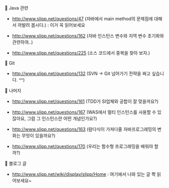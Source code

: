 	Java 관련

-	http://www.slipp.net/questions/47 (자바에서 main method의 문제점에 대해서 까발려 봅시다.) : 이거 꼭 읽어보세요

-	http://www.slipp.net/questions/162 (자바 인스턴스 변수와 지역 변수 초기화와 관련하여..)

-	http://www.slipp.net/questions/225 (소스 코드에서 중복을 찾아 보자.)

	Git

-	http://www.slipp.net/questions/132 (SVN -> Git 넘어가기 전략을 짜고 싶습니다. ^^)

	나머지

-	http://www.slipp.net/questions/161 (TDD가 SI업체와 궁합이 잘 맞을까요?)

-	http://www.slipp.net/questions/167 (WAS에서 멀티 인스턴스를 사용할 수 있잖아요, 그럼 그 인스턴스란 어떤 개념인가요?)

-	http://www.slipp.net/questions/163 (람다식이 가져다줄 자바프로그래밍의 변화는 무엇이 있을까요?)

-	http://www.slipp.net/questions/170 (우리는 함수형 프로그래밍을 배워야 할까?)

	블로그 글

-	http://www.slipp.net/wiki/display/slipp/Home : 여기에서 나와 있는 글 쫙 읽어보세요~
